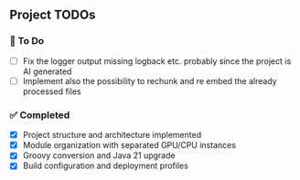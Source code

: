 ## Project TODOs

### 📝 To Do
- [ ] Fix the logger output missing logback etc. probably since the project is AI generated
- [ ] Implement also the possibility to rechunk and re embed the already processed files

### ✅ Completed
- [x] Project structure and architecture implemented
- [x] Module organization with separated GPU/CPU instances
- [x] Groovy conversion and Java 21 upgrade
- [x] Build configuration and deployment profiles